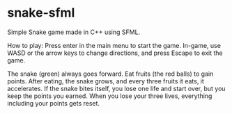snake-sfml
==========

Simple Snake game made in C++ using SFML.  

How to play: Press enter in the main menu to start the game. In-game, use WASD or the arrow keys to change directions, and press Escape to exit the game.  

The snake (green) always goes forward. Eat fruits (the red balls) to gain points. After eating, the snake grows, and every three fruits it eats, it accelerates. If the snake bites itself, you lose one life and start over, but you keep the points you earned. When you lose your three lives, everything including your points gets reset.  
